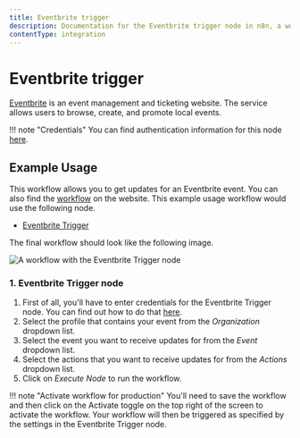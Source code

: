 ```yaml
---
title: Eventbrite trigger
description: Documentation for the Eventbrite trigger node in n8n, a workflow automation platform. Includes details of operations and configuration, and links to examples and credentials information.
contentType: integration
---
```


# Eventbrite trigger

[Eventbrite](https://www.eventbrite.com/) is an event management and ticketing website. The service allows users to browse, create, and promote local events.

!!! note "Credentials"
    You can find authentication information for this node [here](/integrations/builtin/credentials/eventbrite/).



## Example Usage

This workflow allows you to get updates for an Eventbrite event. You can also find the [workflow](https://n8n.io/workflows/538) on the website. This example usage workflow would use the following node.

- [Eventbrite Trigger]()

The final workflow should look like the following image.

![A workflow with the Eventbrite Trigger node](/_images/integrations/builtin/trigger-nodes/eventbritetrigger/workflow.png)


### 1. Eventbrite Trigger node

1. First of all, you'll have to enter credentials for the Eventbrite Trigger node. You can find out how to do that [here](/integrations/builtin/credentials/eventbrite/).
2. Select the profile that contains your event from the *Organization* dropdown list.
3. Select the event you want to receive updates for from the *Event* dropdown list.
4. Select the actions that you want to receive updates for from the *Actions* dropdown list.
5. Click on *Execute Node* to run the workflow.

!!! note "Activate workflow for production"
    You'll need to save the workflow and then click on the Activate toggle on the top right of the screen to activate the workflow. Your workflow will then be triggered as specified by the settings in the Eventbrite Trigger node.


